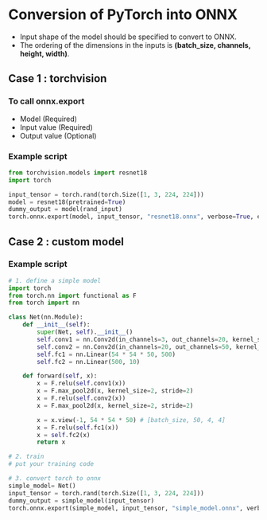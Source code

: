 # Conversion of PyTorch into ONNX
* Input shape of the model should be specified to convert to ONNX.
* The ordering of the dimensions in the inputs is **(batch_size, channels, height, width)**.

## Case 1 : torchvision

### **To call onnx.export**
* Model (Required)
* Input value (Required)
* Output value (Optional)



### **Example script**
```python
from torchvision.models import resnet18
import torch

input_tensor = torch.rand(torch.Size([1, 3, 224, 224]))
model = resnet18(pretrained=True)
dummy_output = model(rand_input)
torch.onnx.export(model, input_tensor, "resnet18.onnx", verbose=True, example_outputs=dummy_output)
```


## Case 2 : custom model

### **Example script**
```python
# 1. define a simple model
import torch
from torch.nn import functional as F
from torch import nn

class Net(nn.Module):
    def __init__(self):
        super(Net, self).__init__()
        self.conv1 = nn.Conv2d(in_channels=3, out_channels=20, kernel_size=3, stride=1)
        self.conv2 = nn.Conv2d(in_channels=20, out_channels=50, kernel_size=3, stride=1)
        self.fc1 = nn.Linear(54 * 54 * 50, 500)
        self.fc2 = nn.Linear(500, 10)

    def forward(self, x):
        x = F.relu(self.conv1(x))
        x = F.max_pool2d(x, kernel_size=2, stride=2)
        x = F.relu(self.conv2(x))
        x = F.max_pool2d(x, kernel_size=2, stride=2)

        x = x.view(-1, 54 * 54 * 50) # [batch_size, 50, 4, 4]
        x = F.relu(self.fc1(x))
        x = self.fc2(x)
        return x

# 2. train
# put your training code

# 3. convert torch to onnx
simple_model= Net()
input_tensor = torch.rand(torch.Size([1, 3, 224, 224]))
dummy_output = simple_model(input_tensor)
torch.onnx.export(simple_model, input_tensor, "simple_model.onnx", verbose=True, example_outputs=dummy_output)
```

